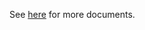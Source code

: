 See [here](https://github.com/kcl-lang/modules/blob/main/k8s/1.22/docs/README.md) for more documents.
